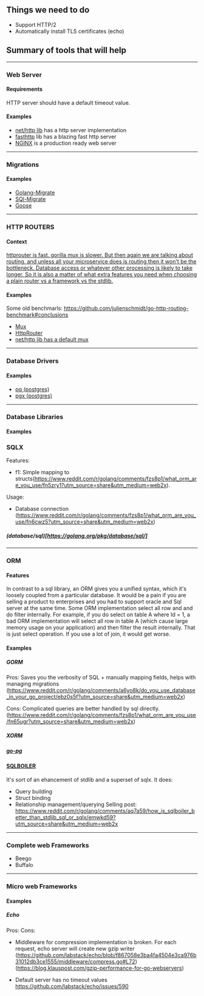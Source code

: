 ## Things we need to do
- Support HTTP/2
- Automatically install TLS certificates (echo)

## Summary of tools that will help
------

### Web Server
#### Requirements
HTTP server should have a default timeout value.
#### Examples
- [net/http lib](https://golang.org/pkg/net/http/) has a http server implementation
- [fasthttp](https://github.com/valyala/fasthttp) lib has a blazing fast http server
- [NGINX](https://www.nginx.com/) is a production ready web server
------

### Migrations
#### Examples
- [Golang-Migrate](https://github.com/golang-migrate/migrate)
- [SQl-Migrate](https://github.com/rubenv/sql-migrate)
- [Goose](https://github.com/pressly/goose)

------
### HTTP ROUTERS
#### Context
[httprouter is fast. gorilla mux is slower. But then again we are talking about routing, and unless all your microservice does is routing then it won't be the bottleneck. Database access or whatever other processing is likely to take longer. So it is also a matter of what extra features you need when choosing a plain router vs a framework vs the stdlib.](https://www.reddit.com/r/golang/comments/a3qcid/httprouter_chi_gin_gorillamux/eb8ars5?utm_source=share&utm_medium=web2x)

#### Examples
Some old benchmarls: https://github.com/julienschmidt/go-http-routing-benchmark#conclusions
- [Mux](https://github.com/gorilla/mux)
- [HttpRouter](https://github.com/julienschmidt/httprouter)
- [net/http lib has a default mux](https://golang.org/pkg/net/http/)

------
### Database Drivers
#### Examples
- [pq (postgres)](https://github.com/lib/pq)
- [pgx (postgres)](https://github.com/jackc/pgx)

------

### Database Libraries
#### Examples
### SQLX
Features:
- f1: Simple mapping to structs(https://www.reddit.com/r/golang/comments/fzs8p1/what_orm_are_you_use/fn5zry1?utm_source=share&utm_medium=web2x). 

Usage:
- Database connection (https://www.reddit.com/r/golang/comments/fzs8p1/what_orm_are_you_use/fn6cwz5?utm_source=share&utm_medium=web2x)

##### (database/sql)[https://golang.org/pkg/database/sql/]

------

### ORM
#### Features
In contrast to a sql library, an ORM gives you a unified syntax, which it's loosely coupled from a particular database. It would be a pain if you are selling a product to enterprises and you had to support oracle and Sql server at the same time. 
Some ORM implementation select all row and and do filter internally. For example, if you do select on table A where Id = 1, a bad ORM implementation will select all row in table A (which cause large memory usage on your application) and then filter the result internally. That is just select operation. If you use a lot of join, it would get worse.

#### Examples
##### GORM
Pros: Saves you the verbosity of SQL + manually mapping fields, helps with managing migrations (https://www.reddit.com/r/golang/comments/a6yo8k/do_you_use_database_in_your_go_project/ebz0s5f?utm_source=share&utm_medium=web2x)

Cons:
Complicated queries are better handled by sql directly. (https://www.reddit.com/r/golang/comments/fzs8p1/what_orm_are_you_use/fn65ugr?utm_source=share&utm_medium=web2x)


##### XORM
##### [go-pg](https://github.com/go-pg/pg)
#### [SQLBOILER](https://github.com/volatiletech/sqlboiler)
It's sort of an ehancement of stdlib and a superset of sqlx. It does:
- Query building
- Struct binding
- Relationship management/querying
Selling post: https://www.reddit.com/r/golang/comments/aq7a59/how_is_sqlboiler_better_than_stdlib_sql_or_sqlx/emwkd59?utm_source=share&utm_medium=web2x

------

### Complete web Frameworks
- Beego
- Buffalo

------

### Micro web Frameworks
#### Examples
##### Echo
Pros:
Cons:
- Middleware for compression implementation is broken. For each request, echo server will create new gzip writer (https://github.com/labstack/echo/blob/f867058e3ba4fa4504e3ca976b31012db3ce1555/middleware/compress.go#L72)(https://blog.klauspost.com/gzip-performance-for-go-webservers)

- Default server has no timeout values https://github.com/labstack/echo/issues/590


